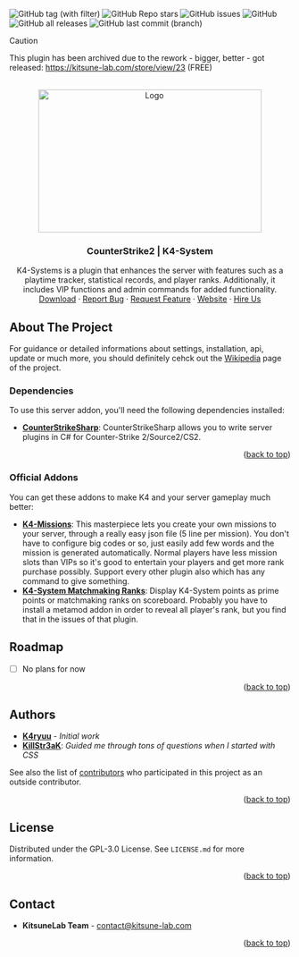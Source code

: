 <a name="readme-top"></a>

![GitHub tag (with filter)](https://img.shields.io/github/v/tag/KitsuneLab-Development/K4-System?style=for-the-badge&label=Version)
![GitHub Repo stars](https://img.shields.io/github/stars/KitsuneLab-Development/K4-System?style=for-the-badge)
![GitHub issues](https://img.shields.io/github/issues/KitsuneLab-Development/K4-System?style=for-the-badge)
![GitHub](https://img.shields.io/github/license/KitsuneLab-Development/K4-System?style=for-the-badge)
![GitHub all releases](https://img.shields.io/github/downloads/KitsuneLab-Development/K4-System/total?style=for-the-badge)
![GitHub last commit (branch)](https://img.shields.io/github/last-commit/KitsuneLab-Development/K4-System/dev?style=for-the-badge)

> [!CAUTION]
> This plugin has been archived due to the rework - bigger, better - got released: https://kitsune-lab.com/store/view/23 (FREE)

<!-- PROJECT LOGO -->
<br />
<div align="center">
  <a href="https://github.com/KitsuneLab-Development/K4-System">
    <img src="https://i.imgur.com/sej1ZzD.png" alt="Logo" width="400" height="256">
  </a>
  <h3 align="center">CounterStrike2 | K4-System</h3>
  <p align="center">
    K4-Systems is a plugin that enhances the server with features such as a playtime tracker, statistical records, and player ranks. Additionally, it includes VIP functions and admin commands for added functionality.
    <br />
    <a href="https://github.com/KitsuneLab-Development/K4-System/releases">Download</a>
    ·
    <a href="https://github.com/KitsuneLab-Development/K4-System/issues/new?assignees=KitsuneLab-Development&labels=bug&template=bug_report.md&title=%5BBUG%5D">Report Bug</a>
    ·
    <a href="https://github.com/KitsuneLab-Development/K4-System/issues/new?assignees=KitsuneLab-Development&labels=enhancement&template=feature_request.md&title=%5BREQ%5D">Request Feature</a>
     ·
    <a href="https://kitsune-lab.com">Website</a>
     ·
    <a href="https://nests.kitsune-lab.com/tickets/create?department_id=2">Hire Us</a>
  </p>
</div>

<!-- ABOUT THE PROJECT -->

## About The Project

For guidance or detailed informations about settings, installation, api, update or much more, you should definitely cehck out the [Wikipedia](https://github.com/KitsuneLab-Development/K4-System/wiki) page of the project.

### Dependencies

To use this server addon, you'll need the following dependencies installed:

- [**CounterStrikeSharp**](https://github.com/roflmuffin/CounterStrikeSharp/releases): CounterStrikeSharp allows you to write server plugins in C# for Counter-Strike 2/Source2/CS2.

<p align="right">(<a href="#readme-top">back to top</a>)</p>

<!-- ADDONS -->

### Official Addons

You can get these addons to make K4 and your server gameplay much better:

- [**K4-Missions**](https://nests.kitsune-lab.com/store/view/16): This masterpiece lets you create your own missions to your server, through a really easy json file (5 line per mission). You don't have to configure big codes or so, just easily add few words and the mission is generated automatically. Normal players have less mission slots than VIPs so it's good to entertain your players and get more rank purchase possibly. Support every other plugin also which has any command to give something.
- [**K4-System Matchmaking Ranks**](https://github.com/KitsuneLab-Development/K4-System-MMRanks): Display K4-System points as prime points or matchmaking ranks on scoreboard. Probably you have to install a metamod addon in order to reveal all player's rank, but you find that in the issues of that plugin.

<!-- ROADMAP -->

## Roadmap

- [ ] No plans for now

<p align="right">(<a href="#readme-top">back to top</a>)</p>

<!-- AUTHORS -->

## Authors

- [**K4ryuu**](https://github.com/K4ryuu) - _Initial work_
- [**KillStr3aK**](https://github.com/KillStr3aK): _Guided me through tons of questions when I started with CSS_

See also the list of [contributors](https://github.com/KitsuneLab-Development/K4-System/graphs/contributors) who participated in this project as an outside contributor.

<p align="right">(<a href="#readme-top">back to top</a>)</p>

<!-- LICENSE -->

## License

Distributed under the GPL-3.0 License. See `LICENSE.md` for more information.

<p align="right">(<a href="#readme-top">back to top</a>)</p>

<!-- CONTACT -->

## Contact

- **KitsuneLab Team** - [contact@kitsune-lab.com](mailto:contact@kitsune-lab.com)

<p align="right">(<a href="#readme-top">back to top</a>)</p>
